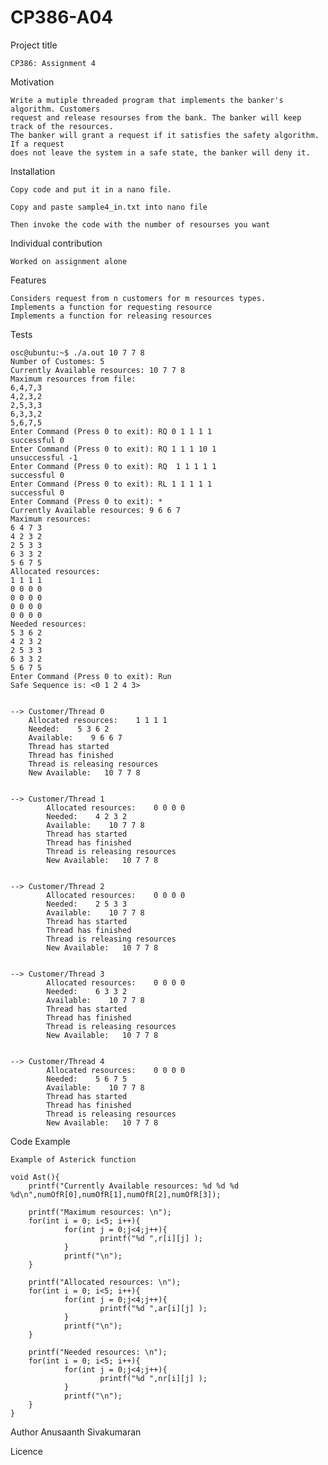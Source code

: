 # CP386-A04

Project title

	CP386: Assignment 4

Motivation

	Write a mutiple threaded program that implements the banker's algorithm. Customers 
	request and release resourses from the bank. The banker will keep track of the resources.
	The banker will grant a request if it satisfies the safety algorithm. If a request
	does not leave the system in a safe state, the banker will deny it.

Installation

	Copy code and put it in a nano file.

	Copy and paste sample4_in.txt into nano file

	Then invoke the code with the number of resourses you want


Individual contribution

	Worked on assignment alone 



Features 

	Considers request from n customers for m resources types.
	Implements a function for requesting resource
	Implements a function for releasing resources

Tests 

	osc@ubuntu:~$ ./a.out 10 7 7 8
	Number of Customes: 5
	Currently Available resources: 10 7 7 8	
	Maximum resources from file: 
	6,4,7,3
	4,2,3,2
	2,5,3,3
	6,3,3,2
	5,6,7,5
	Enter Command (Press 0 to exit): RQ 0 1 1 1 1
	successful 0
	Enter Command (Press 0 to exit): RQ 1 1 1 10 1
	unsuccessful -1
	Enter Command (Press 0 to exit): RQ  1 1 1 1 1
	successful 0
	Enter Command (Press 0 to exit): RL 1 1 1 1 1
	successful 0
	Enter Command (Press 0 to exit): *
	Currently Available resources: 9 6 6 7
	Maximum resources: 
	6 4 7 3 
	4 2 3 2 
	2 5 3 3 
	6 3 3 2 
	5 6 7 5 
	Allocated resources: 
	1 1 1 1 
	0 0 0 0 
	0 0 0 0 
	0 0 0 0 
	0 0 0 0 
	Needed resources: 
	5 3 6 2 
	4 2 3 2 
	2 5 3 3 
	6 3 3 2 
	5 6 7 5 
	Enter Command (Press 0 to exit): Run
	Safe Sequence is: <0 1 2 4 3>


	--> Customer/Thread 0
        Allocated resources:    1 1 1 1
        Needed:    5 3 6 2
        Available:    9 6 6 7
        Thread has started
        Thread has finished
        Thread is releasing resources
        New Available:   10 7 7 8


	--> Customer/Thread 1
        	Allocated resources:    0 0 0 0
        	Needed:    4 2 3 2
        	Available:    10 7 7 8
        	Thread has started
        	Thread has finished
        	Thread is releasing resources
        	New Available:   10 7 7 8


	--> Customer/Thread 2
        	Allocated resources:    0 0 0 0
        	Needed:    2 5 3 3
        	Available:    10 7 7 8
        	Thread has started
        	Thread has finished
        	Thread is releasing resources
        	New Available:   10 7 7 8


	--> Customer/Thread 3
        	Allocated resources:    0 0 0 0
        	Needed:    6 3 3 2
        	Available:    10 7 7 8
        	Thread has started
        	Thread has finished
        	Thread is releasing resources
        	New Available:   10 7 7 8


	--> Customer/Thread 4
        	Allocated resources:    0 0 0 0
       	 	Needed:    5 6 7 5
        	Available:    10 7 7 8
        	Thread has started
        	Thread has finished
        	Thread is releasing resources
        	New Available:   10 7 7 8

Code Example
	
	Example of Asterick function
	
	void Ast(){
        printf("Currently Available resources: %d %d %d %d\n",numOfR[0],numOfR[1],numOfR[2],numOfR[3]);

        printf("Maximum resources: \n");
        for(int i = 0; i<5; i++){
                for(int j = 0;j<4;j++){
                        printf("%d ",r[i][j] );
                }
                printf("\n");
        }

        printf("Allocated resources: \n");
        for(int i = 0; i<5; i++){
                for(int j = 0;j<4;j++){
                        printf("%d ",ar[i][j] );
                }
                printf("\n");
        }

        printf("Needed resources: \n");
        for(int i = 0; i<5; i++){
                for(int j = 0;j<4;j++){
                        printf("%d ",nr[i][j] );
                }
                printf("\n");
        }
	}
Author
	Anusaanth Sivakumaran 

Licence
